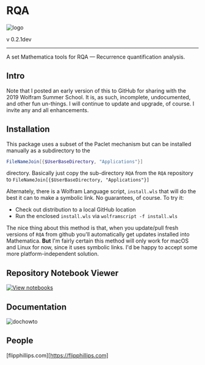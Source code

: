 # RQA

![logo](RQA/Documentation/icon.png)

v 0.2.1dev

***

A set Mathematica tools for RQA — Recurrence quantification analysis.

## Intro

Note that I posted an early version of this to GitHub for sharing with the 2019 Wolfram Summer School. It is, as such, incomplete, undocumented, and other fun un-things. I will continue to update and upgrade, of course. I invite any and all enhancements.

## Installation

This package uses a subset of the Paclet mechanism but can be installed manually as a subdirectory to the 

```mathematica
FileNameJoin[{$UserBaseDirectory, "Applications"}]
```

directory. Basically just copy the sub-directory `RQA` from the `RQA` repository to `FileNameJoin[{$UserBaseDirectory, "Applications"}]`

Alternately, there is a Wolfram Language script, `install.wls` that will do the best it can to make a symbolic link. No guarantees, of course. To try it:

* Check out distribution to a local GitHub location
* Run the enclosed `install.wls` via `wolframscript -f install.wls`

The nice thing about this method is that, when you update/pull fresh versions of `RQA` from github you'll automatically get updates installed into Mathematica. **But** I'm fairly certain this method will only work for macOS and Linux for now, since it uses symbolic links. I'd be happy to accept some more platform-independent solution.

## Repository Notebook Viewer

[![View notebooks](https://wolfr.am/Etv7EZ90)](https://wolfr.am/FFDrp9F5)

## Documentation

![dochowto](RQA/Documentation/dochowto.png)

## People

[flipphillips.com][https://flipphillips.com]
